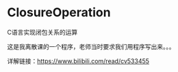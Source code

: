 # ClosureOperation
C语言实现闭包关系的运算

这是我离散课的一个程序，老师当时要求我们用程序写出来。。。

详解链接：https://www.bilibili.com/read/cv533455
